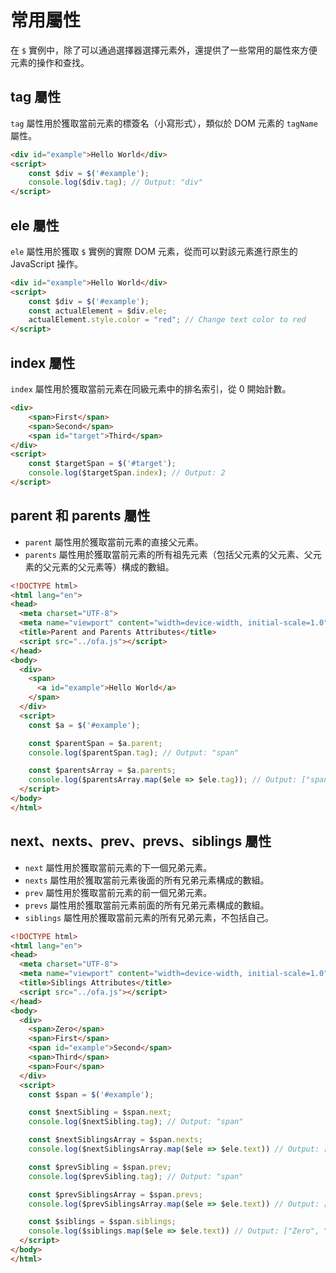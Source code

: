 # 常用屬性

在 `$` 實例中，除了可以通過選擇器選擇元素外，還提供了一些常用的屬性來方便元素的操作和查找。

## tag 屬性

`tag` 屬性用於獲取當前元素的標簽名（小寫形式），類似於 DOM 元素的 `tagName` 屬性。

```html
<div id="example">Hello World</div>
<script>
    const $div = $('#example');
    console.log($div.tag); // Output: "div"
</script>
```

## ele 屬性

`ele` 屬性用於獲取 `$` 實例的實際 DOM 元素，從而可以對該元素進行原生的 JavaScript 操作。

```html
<div id="example">Hello World</div>
<script>
    const $div = $('#example');
    const actualElement = $div.ele;
    actualElement.style.color = "red"; // Change text color to red
</script>
```

## index 屬性

`index` 屬性用於獲取當前元素在同級元素中的排名索引，從 0 開始計數。

```html
<div>
    <span>First</span>
    <span>Second</span>
    <span id="target">Third</span>
</div>
<script>
    const $targetSpan = $('#target');
    console.log($targetSpan.index); // Output: 2
</script>
```

## parent 和 parents 屬性 

- `parent` 屬性用於獲取當前元素的直接父元素。 
- `parents` 屬性用於獲取當前元素的所有祖先元素（包括父元素的父元素、父元素的父元素的父元素等）構成的數組。

```html
<!DOCTYPE html>
<html lang="en">
<head>
  <meta charset="UTF-8">
  <meta name="viewport" content="width=device-width, initial-scale=1.0">
  <title>Parent and Parents Attributes</title>
  <script src="../ofa.js"></script>
</head>
<body>
  <div>
    <span>
      <a id="example">Hello World</a>
    </span>
  </div>
  <script>
    const $a = $('#example');

    const $parentSpan = $a.parent;
    console.log($parentSpan.tag); // Output: "span"

    const $parentsArray = $a.parents;
    console.log($parentsArray.map($ele => $ele.tag)); // Output: ["span", "div", "body", "html"]
  </script>
</body>
</html>
```

## next、nexts、prev、prevs、siblings 屬性 

- `next` 屬性用於獲取當前元素的下一個兄弟元素。 
- `nexts` 屬性用於獲取當前元素後面的所有兄弟元素構成的數組。 
- `prev` 屬性用於獲取當前元素的前一個兄弟元素。 
- `prevs` 屬性用於獲取當前元素前面的所有兄弟元素構成的數組。 
- `siblings` 屬性用於獲取當前元素的所有兄弟元素，不包括自己。

```html
<!DOCTYPE html>
<html lang="en">
<head>
  <meta charset="UTF-8">
  <meta name="viewport" content="width=device-width, initial-scale=1.0">
  <title>Siblings Attributes</title>
  <script src="../ofa.js"></script>
</head>
<body>
  <div>
    <span>Zero</span>
    <span>First</span>
    <span id="example">Second</span>
    <span>Third</span>
    <span>Four</span>
  </div>
  <script>
    const $span = $('#example');

    const $nextSibling = $span.next;
    console.log($nextSibling.tag); // Output: "span"

    const $nextSiblingsArray = $span.nexts;
    console.log($nextSiblingsArray.map($ele => $ele.text)) // Output: ["Third", "Four"]

    const $prevSibling = $span.prev;
    console.log($prevSibling.tag); // Output: "span"

    const $prevSiblingsArray = $span.prevs;
    console.log($prevSiblingsArray.map($ele => $ele.text)) // Output: ["Zero", "First"]

    const $siblings = $span.siblings;
    console.log($siblings.map($ele => $ele.text)) // Output: ["Zero", "First", "Third", "Four"]
  </script>
</body>
</html>
```

